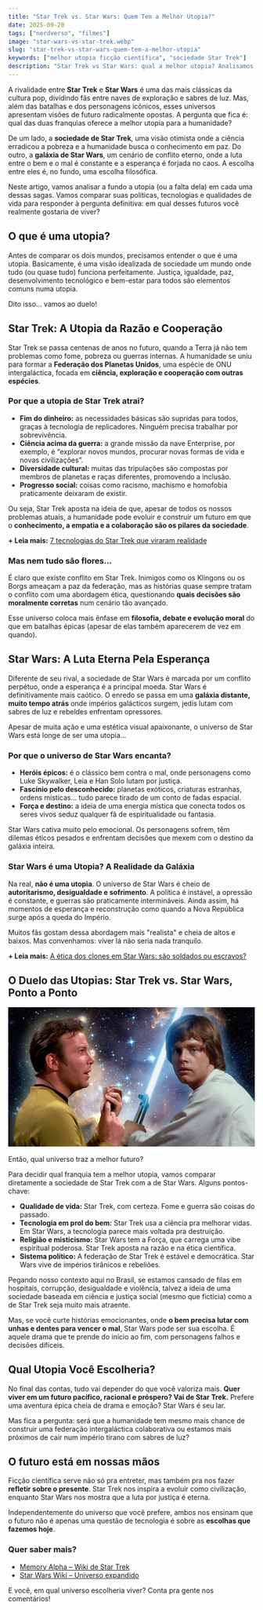 ```yaml
---
title: "Star Trek vs. Star Wars: Quem Tem a Melhor Utopia?"
date: 2025-09-20
tags: ["nerdverso", "filmes"]
image: "star-wars-vs-star-trek.webp"
slug: "star-trek-vs-star-wars-quem-tem-a-melhor-utopia"
keywords: ["melhor utopia ficção científica", "sociedade Star Trek"]
description: "Star Trek vs Star Wars: qual a melhor utopia? Analisamos a sociedade e a filosofia de cada universo para você decidir!"
---
```


A rivalidade entre **Star Trek** e **Star Wars** é uma das mais clássicas da cultura pop, dividindo fãs entre naves de exploração e sabres de luz. Mas, além das batalhas e dos personagens icônicos, esses universos apresentam visões de futuro radicalmente opostas. A pergunta que fica é: qual das duas franquias oferece a melhor utopia para a humanidade?

De um lado, a **sociedade de Star Trek**, uma visão otimista onde a ciência erradicou a pobreza e a humanidade busca o conhecimento em paz. Do outro, a **galáxia de Star Wars**, um cenário de conflito eterno, onde a luta entre o bem e o mal é constante e a esperança é forjada no caos. A escolha entre eles é, no fundo, uma escolha filosófica.

Neste artigo, vamos analisar a fundo a utopia (ou a falta dela) em cada uma dessas sagas. Vamos comparar suas políticas, tecnologias e qualidades de vida para responder à pergunta definitiva: em qual desses futuros você realmente gostaria de viver?

## O que é uma utopia?

Antes de comparar os dois mundos, precisamos entender o que é uma utopia. Basicamente, é uma visão idealizada de sociedade um mundo onde tudo (ou quase tudo) funciona perfeitamente. Justiça, igualdade, paz, desenvolvimento tecnológico e bem-estar para todos são elementos comuns numa utopia.

Dito isso… vamos ao duelo!

## Star Trek: A Utopia da Razão e Cooperação

Star Trek se passa centenas de anos no futuro, quando a Terra já não tem problemas como fome, pobreza ou guerras internas. A humanidade se uniu para formar a **Federação dos Planetas Unidos**, uma espécie de ONU intergaláctica, focada em **ciência, exploração e cooperação com outras espécies**.

### Por que a utopia de Star Trek atrai?

*   **Fim do dinheiro:** as necessidades básicas são supridas para todos, graças à tecnologia de replicadores. Ninguém precisa trabalhar por sobrevivência.
*   **Ciência acima da guerra:** a grande missão da nave Enterprise, por exemplo, é “explorar novos mundos, procurar novas formas de vida e novas civilizações”.
*   **Diversidade cultural:** muitas das tripulações são compostas por membros de planetas e raças diferentes, promovendo a inclusão.
*   **Progresso social:** coisas como racismo, machismo e homofobia praticamente deixaram de existir.

Ou seja, Star Trek aposta na ideia de que, apesar de todos os nossos problemas atuais, a humanidade pode evoluir e construir um futuro em que o **conhecimento, a empatia e a colaboração são os pilares da sociedade**.

**+ Leia mais:** [7 tecnologias do Star Trek que viraram realidade](/7-tecnologias-do-star-trek-que-viraram-realidade/)

### Mas nem tudo são flores…

É claro que existe conflito em Star Trek. Inimigos como os Klingons ou os Borgs ameaçam a paz da federação, mas as histórias quase sempre tratam o conflito com uma abordagem ética, questionando **quais decisões são moralmente corretas** num cenário tão avançado.

Esse universo coloca mais ênfase em **filosofia, debate e evolução moral** do que em batalhas épicas (apesar de elas também aparecerem de vez em quando).

## Star Wars: A Luta Eterna Pela Esperança

Diferente de seu rival, a sociedade de Star Wars é marcada por um conflito perpétuo, onde a esperança é a principal moeda. Star Wars é definitivamente mais caótico. O enredo se passa em uma **galáxia distante, muito tempo atrás** onde impérios galácticos surgem, jedis lutam com sabres de luz e rebeldes enfrentam opressores.

Apesar de muita ação e uma estética visual apaixonante, o universo de Star Wars está longe de ser uma utopia…

### Por que o universo de Star Wars encanta?

*   **Heróis épicos:** é o clássico bem contra o mal, onde personagens como Luke Skywalker, Leia e Han Solo lutam por justiça.
*   **Fascínio pelo desconhecido:** planetas exóticos, criaturas estranhas, ordens místicas… tudo parece tirado de um conto de fadas espacial.
*   **Força e destino:** a ideia de uma energia mística que conecta todos os seres vivos seduz qualquer fã de espiritualidade ou fantasia.

Star Wars cativa muito pelo emocional. Os personagens sofrem, têm dilemas éticos pesados e enfrentam decisões que mexem com o destino da galáxia inteira.

### Star Wars é uma Utopia? A Realidade da Galáxia

Na real, **não é uma utopia**. O universo de Star Wars é cheio de **autoritarismo, desigualdade e sofrimento**. A política é instável, a opressão é constante, e guerras são praticamente intermináveis. Ainda assim, há momentos de esperança e reconstrução como quando a Nova República surge após a queda do Império.

Muitos fãs gostam dessa abordagem mais "realista" e cheia de altos e baixos. Mas convenhamos: viver lá não seria nada tranquilo.

**+ Leia mais:** [A ética dos clones em Star Wars: são soldados ou escravos?](/a-etica-dos-clones-em-star-wars-sao-soldados-ou-escravos/)

## O Duelo das Utopias: Star Trek vs. Star Wars, Ponto a Ponto

![luke](luke.webp)

Então, qual universo traz a melhor futuro?

Para decidir qual franquia tem a melhor utopia, vamos comparar diretamente a sociedade de Star Trek com a de Star Wars. Alguns pontos-chave:

*   **Qualidade de vida:** Star Trek, com certeza. Fome e guerra são coisas do passado.
*   **Tecnologia em prol do bem:** Star Trek usa a ciência pra melhorar vidas. Em Star Wars, a tecnologia parece mais voltada pra destruição.
*   **Religião e misticismo:** Star Wars tem a Força, que carrega uma vibe espiritual poderosa. Star Trek aposta na razão e na ética científica.
*   **Sistema político:** A federação de Star Trek é estável e democrática. Star Wars vive de impérios tirânicos e rebeliões.

Pegando nosso contexto aqui no Brasil, se estamos cansado de filas em hospitais, corrupção, desigualdade e violência, talvez a ideia de uma sociedade baseada em ciência e justiça social (mesmo que fictícia) como a de Star Trek seja muito mais atraente.

Mas, se você curte histórias emocionantes, onde **o bem precisa lutar com unhas e dentes para vencer o mal**, Star Wars pode ser sua escolha. É aquele drama que te prende do início ao fim, com personagens falhos e decisões difíceis.

## Qual Utopia Você Escolheria?

No final das contas, tudo vai depender do que você valoriza mais. **Quer viver em um futuro pacífico, racional e próspero? Vai de Star Trek.** Prefere uma aventura épica cheia de drama e emoção? Star Wars é seu lar.

Mas fica a pergunta: será que a humanidade tem mesmo mais chance de construir uma federação intergaláctica colaborativa ou estamos mais próximos de cair num império tirano com sabres de luz?

## O futuro está em nossas mãos

Ficção científica serve não só pra entreter, mas também pra nos fazer **refletir sobre o presente**. Star Trek nos inspira a evoluir como civilização, enquanto Star Wars nos mostra que a luta por justiça é eterna.

Independentemente do universo que você prefere, ambos nos ensinam que o futuro não é apenas uma questão de tecnologia é sobre as **escolhas que fazemos hoje**.

### Quer saber mais?

*   [Memory Alpha – Wiki de Star Trek](https://memory-alpha.fandom.com/wiki/Main_Page)
*   [Star Wars Wiki – Universo expandido](https://starwars.fandom.com/pt/wiki/P%C3%A1gina_principal)

E você, em qual universo escolheria viver? Conta pra gente nos comentários!